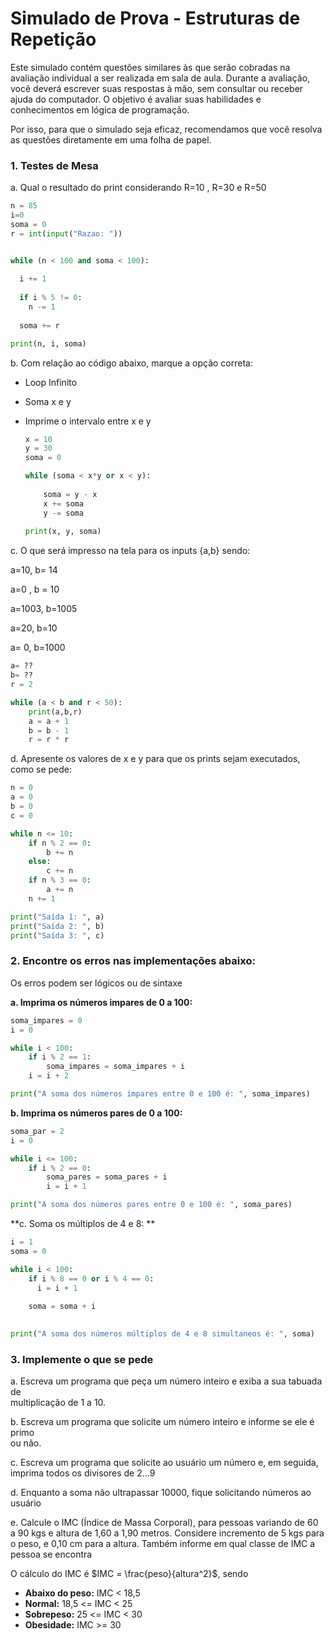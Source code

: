 # Simulado de Prova - Estruturas de Repetição

Este simulado contém questões similares às que serão cobradas na avaliação individual a ser realizada em sala de aula. Durante a avaliação, você deverá escrever suas respostas à mão, sem consultar ou receber ajuda do computador. O objetivo é avaliar suas habilidades e conhecimentos em lógica de programação.

Por isso, para que o simulado seja eficaz, recomendamos que você resolva as questões diretamente em uma folha de papel.

### 1. Testes de Mesa

a. Qual o resultado do print considerando R=10 , R=30 e R=50

```python
n = 85
i=0
soma = 0
r = int(input("Razao: "))


while (n < 100 and soma < 100):
  
  i += 1
  
  if i % 5 != 0: 
    n -= 1
  
  soma += r

print(n, i, soma)
```

b. Com relação ao código abaixo, marque a opção correta:

- Loop Infinito

- Soma x e y

- Imprime o intervalo entre x e y 
  
  ```python
  x = 10
  y = 30
  soma = 0
  
  while (soma < x*y or x < y):
      
      soma = y - x
      x += soma
      y -= soma    
    
  print(x, y, soma)
  ```

c. O que será impresso na tela para os inputs {a,b} sendo:

 a=10, b= 14

 a=0 , b = 10

 a=1003, b=1005

 a=20, b=10

 a= 0, b=1000

```python
a= ??
b= ??
r = 2

while (a < b and r < 50):
    print(a,b,r)
    a = a + 1
    b = b - 1
    r = r * r    
```

d. Apresente os valores de x e y para que os prints sejam executados, como se pede:

```python
n = 0
a = 0
b = 0
c = 0

while n <= 10:
    if n % 2 == 0:
        b += n
    else:
        c += n
    if n % 3 == 0:
        a += n
    n += 1

print("Saída 1: ", a)
print("Saída 2: ", b)
print("Saída 3: ", c)
```

### 2. Encontre os erros nas implementações abaixo:

Os erros podem ser lógicos ou de sintaxe    

**a. Imprima os números impares de 0 a 100:**

```python
soma_impares = 0
i = 0

while i < 100:
    if i % 2 == 1:
        soma_impares = soma_impares + i
    i = i + 2

print("A soma dos números ímpares entre 0 e 100 é: ", soma_impares)
```

**b. Imprima os números pares de 0 a 100:**

```python
soma_par = 2
i = 0

while i <= 100:
    if i % 2 == 0:
        soma_pares = soma_pares + i
        i = i + 1

print("A soma dos números pares entre 0 e 100 é: ", soma_pares)

```

**c. Soma os múltiplos de 4 e 8:  **

```python
i = 1
soma = 0

while i < 100:
    if i % 8 == 0 or i % 4 == 0:
      i = i + 1
          
    soma = soma + i
    

print("A soma dos números múltiplos de 4 e 8 simultaneos é: ", soma)
```



### 3. Implemente o que se pede

a. Escreva um programa que peça um número inteiro e exiba a sua tabuada de  
multiplicação de 1 a 10.

b. Escreva um programa que solicite um número inteiro e informe se ele é primo  
ou não.

c. Escreva um programa que solicite ao usuário um número e, em seguida, imprima todos os divisores de 2...9

d. Enquanto a soma não ultrapassar 10000, fique solicitando números ao usuário



e. Calcule o IMC (Índice de Massa Corporal), para pessoas variando de 60 a 90 kgs e altura de 1,60 a 1,90 metros. Considere incremento de 5 kgs para o peso, e 0,10 cm para a altura. Também informe em qual classe de IMC a pessoa se encontra

O cálculo do IMC é $IMC = \frac{peso}{altura^2}$, sendo 

- **Abaixo do peso:** IMC < 18,5
- **Normal:** 18,5 <= IMC < 25
- **Sobrepeso:** 25 <= IMC < 30
- **Obesidade:** IMC >= 30 
